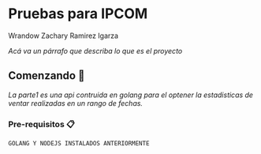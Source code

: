 # Pruebas para IPCOM

Wrandow Zachary Ramirez Igarza 

_Acá va un párrafo que describa lo que es el proyecto_

## Comenzando 🚀

_La parte1 es una api contruida en golang para el optener la estadisticas de ventar realizadas en un rango de fechas._



### Pre-requisitos 📋


```
GOLANG Y NODEJS INSTALADOS ANTERIORMENTE
```